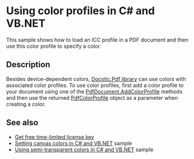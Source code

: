 # Using color profiles in C# and VB.NET

This sample shows how to load an ICC profile in a PDF document and then use this color profile to specify a color.

## Description

Besides device-dependent colors, [Docotic.Pdf library](https://bitmiracle.com/pdf-library/) can use colors with associated color profiles. To use color profiles, first add a color profile to your document using one of the [PdfDocument.AddColorProfile](https://api.docotic.com/pdfdocument-addcolorprofile) methods and then use the returned [PdfColorProfile](https://api.docotic.com/pdfcolorprofile) object as a parameter when creating a color.

## See also
* [Get free time-limited license key](https://bitmiracle.com/pdf-library/download)
* [Setting canvas colors in C# and VB.NET](/Samples/Graphics/Colors) sample
* [Using semi-transparent colors in C# and VB.NET](/Samples/Graphics/Transparency) sample